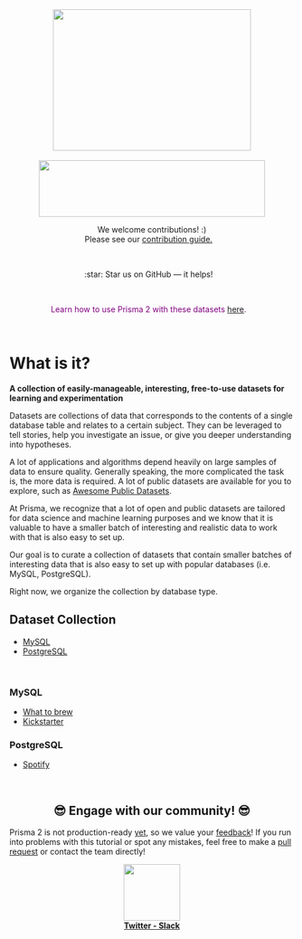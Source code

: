 <div align="center">
	<img width="350" height="250" src="https://i.imgur.com/PUTL6O6.png">
	<br><br>
</div>
<div align="center">
    <img width="400" height="100" src="https://i.imgur.com/26LS52P.png">
	<br>		
</div>
<p align="center">
	We welcome contributions! :) <br>
	Please see our <a href="contributing.md">contribution guide.</a>&nbsp;&nbsp;&nbsp;
</p><br>
<p align="center">
	:star: Star us on GitHub — it helps!&nbsp;&nbsp;&nbsp;
</p><br>
<p align="center" style="color:purple">
	Learn how to use Prisma 2 with these datasets <a href="prisma.md">here</a>.&nbsp;&nbsp;&nbsp;
</p><br>

# What is it?  

**A collection of easily-manageable, interesting, free-to-use datasets for learning and experimentation**

Datasets are collections of data that corresponds to the contents of a single database table and relates to a certain subject.  They can be leveraged to tell stories, help you investigate an issue, or give you deeper understanding into hypotheses.   

A lot of applications and algorithms depend heavily on large samples of data to ensure quality.  Generally speaking, the more complicated the task is, the more data is required. A lot of public datasets are available for you to explore, such as [Awesome Public Datasets](https://github.com/awesomedata/awesome-public-datasets).

At Prisma, we recognize that a lot of open and public datasets are tailored for data science and machine learning purposes and we know that it is valuable to have a smaller batch of interesting and realistic data to work with that is also easy to set up. 

Our goal is to curate a collection of datasets that contain smaller batches of interesting data that is also easy to set up with popular databases (i.e. MySQL, PostgreSQL). 

Right now, we organize the collection by database type. 

## Dataset Collection

- [MySQL](#MySQL)
- [PostgreSQL](#PostgreSQL)

<br>

### MySQL

- [What to brew](https://github.com/infoverload/datasets/tree/master/datasets/mysql/what-to-brew)
- [Kickstarter](https://github.com/infoverload/datasets/tree/master/datasets/mysql/kickstarter)

### PostgreSQL

- [Spotify](https://github.com/infoverload/datasets/tree/master/datasets/postgres/spotify)

<br>

<h2 align="center"> 😎  Engage with our community!  😎 </h2>

<p>

Prisma 2 is not production-ready [yet](https://github.com/prisma/prisma2/blob/master/docs/limitations.md), so we value your [feedback](https://github.com/prisma/prisma2/blob/master/docs/prisma2-feedback.md)! If you run into problems with this tutorial or spot any mistakes, feel free to make a [pull request](https://github.com/infoverload/datasets/pulls) or contact the team directly!

</p>

<div align="center">
  <img width="100" height="100" src="https://media.giphy.com/media/ja0GIbM7tPVQws8xJK/giphy.gif"><br>
  <strong><a href="https://twitter.com/prisma">Twitter - </a></strong>
  <strong><a href="https://slack.prisma.io">Slack</a></strong>
</div>
